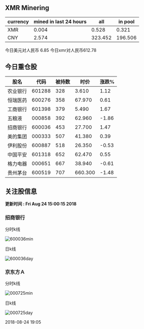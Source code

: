 ## XMR Minering

|currency|mined in last 24 hours|all|in pool|
|---|---|---|---|
|XMR|0.004|0.528|0.321|
|CNY|2.574|323.452|196.506|

今日美元对人民币 6.85	今日xmr对人民币612.78


## 今日重仓股 

|股名|代码|被持数|时价|涨跌%|
|---|---|---|---|---|
|农业银行|601288|328|3.610|1.12|
|恒瑞医药|600276|358|67.970|0.61|
|工商银行|601398|379|5.490|1.67|
|五粮液|000858|392|62.960|-1.86|
|招商银行|600036|453|27.700|1.47|
|美的集团|000333|507|41.380|0.39|
|伊利股份|600887|518|26.350|-0.53|
|中国平安|601318|652|62.470|0.55|
|格力电器|000651|667|38.940|-0.61|
|贵州茅台|600519|707|660.300|-1.48|

## 关注股信息
**更新时间 : Fri Aug 24 15:00:15 2018**
### 招商银行 
分时k线

![600036min](http://image.sinajs.cn/newchart/min/n/sh600036.gif)

日k线

![600036day](http://image.sinajs.cn/newchart/daily/n/sh600036.gif)

### 京东方Ａ 
分时k线

![000725min](http://image.sinajs.cn/newchart/min/n/sz000725.gif)

日k线

![000725day](http://image.sinajs.cn/newchart/daily/n/sz000725.gif)

2018-08-24 19:05
